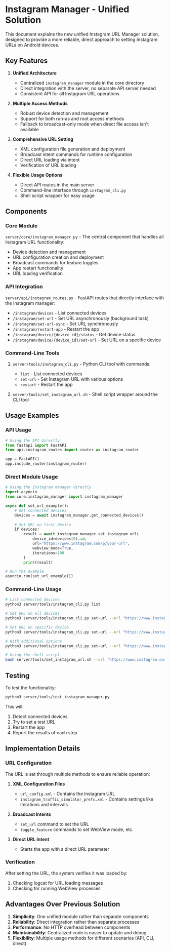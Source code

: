 # Instagram Manager - Unified Solution

This document explains the new unified Instagram URL Manager solution, designed to provide a more reliable, direct approach to setting Instagram URLs on Android devices.

## Key Features

1. **Unified Architecture**
   - Centralized `instagram_manager` module in the core directory
   - Direct integration with the server, no separate API server needed
   - Consistent API for all Instagram URL operations

2. **Multiple Access Methods**
   - Robust device detection and management
   - Support for both run-as and root access methods
   - Fallback to broadcast-only mode when direct file access isn't available

3. **Comprehensive URL Setting**
   - XML configuration file generation and deployment
   - Broadcast intent commands for runtime configuration
   - Direct URL loading via intent
   - Verification of URL loading

4. **Flexible Usage Options**
   - Direct API routes in the main server
   - Command-line interface through `instagram_cli.py`
   - Shell script wrapper for easy usage

## Components

### Core Module

`server/core/instagram_manager.py` - The central component that handles all Instagram URL functionality:

- Device detection and management
- URL configuration creation and deployment
- Broadcast commands for feature toggles
- App restart functionality
- URL loading verification

### API Integration

`server/api/instagram_routes.py` - FastAPI routes that directly interface with the Instagram manager:

- `/instagram/devices` - List connected devices
- `/instagram/set-url` - Set URL asynchronously (background task)
- `/instagram/set-url-sync` - Set URL synchronously
- `/instagram/restart-app` - Restart the app
- `/instagram/device/{device_id}/status` - Get device status
- `/instagram/device/{device_id}/set-url` - Set URL on a specific device

### Command-Line Tools

1. `server/tools/instagram_cli.py` - Python CLI tool with commands:
   - `list` - List connected devices
   - `set-url` - Set Instagram URL with various options
   - `restart` - Restart the app

2. `server/tools/set_instagram_url.sh` - Shell script wrapper around the CLI tool

## Usage Examples

### API Usage

```python
# Using the API directly
from fastapi import FastAPI
from api.instagram_routes import router as instagram_router

app = FastAPI()
app.include_router(instagram_router)
```

### Direct Module Usage

```python
# Using the Instagram manager directly
import asyncio
from core.instagram_manager import instagram_manager

async def set_url_example():
    # Get connected devices
    devices = await instagram_manager.get_connected_devices()
    
    # Set URL on first device
    if devices:
        result = await instagram_manager.set_instagram_url(
            device_id=devices[0].id,
            url="https://www.instagram.com/p/your-url",
            webview_mode=True,
            iterations=100
        )
        print(result)

# Run the example
asyncio.run(set_url_example())
```

### Command-Line Usage

```bash
# List connected devices
python3 server/tools/instagram_cli.py list

# Set URL on all devices
python3 server/tools/instagram_cli.py set-url --url "https://www.instagram.com/p/your-url"

# Set URL on specific device
python3 server/tools/instagram_cli.py set-url --url "https://www.instagram.com/p/your-url" --device R38N9014KDM

# With additional options
python3 server/tools/instagram_cli.py set-url --url "https://www.instagram.com/p/your-url" --iterations 50 --min-interval 2 --max-interval 4

# Using the shell script
bash server/tools/set_instagram_url.sh --url "https://www.instagram.com/p/your-url" --device R38N9014KDM
```

## Testing

To test the functionality:

```bash
python3 server/tools/test_instagram_manager.py
```

This will:
1. Detect connected devices
2. Try to set a test URL
3. Restart the app
4. Report the results of each step

## Implementation Details

### URL Configuration

The URL is set through multiple methods to ensure reliable operation:

1. **XML Configuration Files**
   - `url_config.xml` - Contains the Instagram URL
   - `instagram_traffic_simulator_prefs.xml` - Contains settings like iterations and intervals

2. **Broadcast Intents**
   - `set_url` command to set the URL
   - `toggle_feature` commands to set WebView mode, etc.

3. **Direct URL Intent**
   - Starts the app with a direct URL parameter

### Verification

After setting the URL, the system verifies it was loaded by:

1. Checking logcat for URL loading messages
2. Checking for running WebView processes

## Advantages Over Previous Solution

1. **Simplicity**: One unified module rather than separate components
2. **Reliability**: Direct integration rather than separate processes
3. **Performance**: No HTTP overhead between components
4. **Maintainability**: Centralized code is easier to update and debug
5. **Flexibility**: Multiple usage methods for different scenarios (API, CLI, direct) 